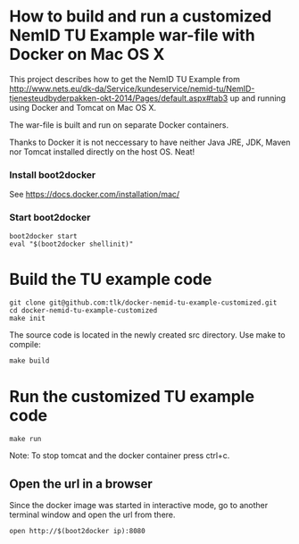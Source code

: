 
# How to build and run a customized NemID TU Example war-file with Docker on Mac OS X
This project describes how to get the NemID TU Example from
http://www.nets.eu/dk-da/Service/kundeservice/nemid-tu/NemID-tjenesteudbyderpakken-okt-2014/Pages/default.aspx#tab3
up and running using Docker and Tomcat on Mac OS X.

The war-file is built and run on separate Docker containers.

Thanks to Docker it is not neccessary to have neither Java JRE, JDK, Maven nor
Tomcat installed directly on the host OS. Neat!



### Install boot2docker
See https://docs.docker.com/installation/mac/

### Start boot2docker
```
boot2docker start
eval "$(boot2docker shellinit)"
```


# Build the TU example code

```
git clone git@github.com:tlk/docker-nemid-tu-example-customized.git
cd docker-nemid-tu-example-customized
make init
```

The source code is located in the newly created src directory. Use make to compile:
```
make build
```


# Run the customized TU example code

```
make run
```
Note: To stop tomcat and the docker container press ctrl+c.

## Open the url in a browser
Since the docker image was started in interactive mode, go to another terminal window
and open the url from there.
```
open http://$(boot2docker ip):8080
```


